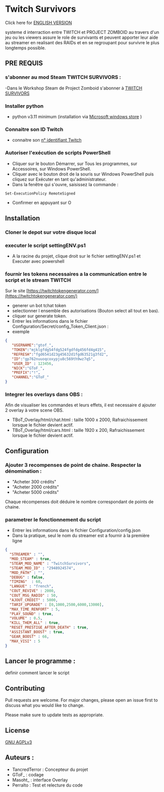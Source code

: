 # Twitch Survivors

Click here for [ENGLISH VERSION](Readme.English.md)

systeme d interraction entre TWITCH et PROJECT ZOMBOID au travers d'un jeu ou les viewers assure le role de survivants et peuvent apporter leur aide au streamer en realisant des RAIDs et en se regroupant pour survivre le plus longtemps possible.

## PRE REQUIS

### s'abonner au  mod Steam TWITCH SURVIVORS :
-Dans le Workshop Steam de Project Zomboid s'abonner à [TWITCH SURVIVORS](https://steamcommunity.com/sharedfiles/filedetails/?id=2948924574&searchtext=twitch+survivors)

### Installer python 
- python v3.11  minimum (installation via [Microsoft windows store](https://apps.microsoft.com/store/detail/python-311/9NRWMJP3717K) )

### Connaitre son ID Twitch
- connaitre son [n° identifiant Twitch](https://streamscharts.com/tools/convert-username)

### Autoriser l'exécution de scripts PowerShell
- Cliquer sur le bouton Démarrer, sur Tous les programmes, sur Accessoires, sur Windows PowerShell.
- Cliquer avec le bouton droit de la souris sur Windows PowerShell puis cliquez sur Exécuter en tant qu'administrateur.
- Dans la fenêtre qui s'ouvre, saisissez la commande :
 ```bash
 Set-ExecutionPolicy RemoteSigned
 ```
 - Confirmer en appuyant sur O

## Installation

### Cloner le depot sur votre disque local

### executer le script settingENV.ps1
- A la racine du projet, clique droit sur le fichier settingENV.ps1 et Executer avec powershell

### fournir les tokens necessaires a la communication entre le script et le stream TWITCH
 Sur le site [https://twitchtokengenerator.com/](https://twitchtokengenerator.com/) 
 - generer un bot tchat token
 - selectionner l ensemble des autorisations  (Bouton select all tout en bas).
 - cliquer sur generate token.
 - Entrer les informations dans le fichier Configuration/Secret/config_Token_Client.json :
 - exemple
 ```json
{
    "USERNAME":"gtof_",
    "TOKEN":"mjklgfdg54fdg524fgdfdg456fd4g415",
    "REFRESH":"fgd6541d23g45632d1fgd63521g3fd2",
    "ID":"gp762nuuoqcoxypju8c569th9wz7q5",
    "USER_ID" : 123456,
    "NICK":"GToF_",
    "PREFIX":"!",
    "CHANNEL":"GToF_"
}
```

### Integrer les overlays dans OBS :
 Afin de visualiser les commandes et leurs effets, il est necessaire d ajouter 2 overlay à  votre scene OBS.
 - TBoT_Overlay/html/chat.html : taille 1000 x 2000, Rafraichissement lorsque le fichier devient actif. 
 - TBoT_Overlay/html/cars.html : taille 1920 x 200, Rafraichissement lorsque le fichier devient actif. 

## Configuration

### Ajouter 3 recompenses de point de chaine. Respecter la dénomination :

- "Acheter 300 crédits"
- "Acheter 2000 crédits"
- "Acheter 5000 crédits"

Chaque récompenses doit déduire le nombre correspondant de points de chaine.

### parametrer le fonctionnement du script
  - Entrer les informations dans le fichier Configuration/config.json 
  - Dans la pratique, seul le nom du streamer est a fournir à la première ligne 
  ```json
{
    "STREAMER" : "",
    "MOD_STEAM" : true,
    "STEAM_MOD_NAME" : "TwitchSurvivors",
    "STEAM_MOD_ID" : "2948924574",
    "MOD_PATH" : "",
    "DEBUG" : false,
    "TIMING"  : 60,
    "LANGUE" : "french",
    "COUT_REVIVE" : 2000,
    "COUT_MSG_RADIO" : 50,
    "AJOUT_CREDIT" : 5000,
    "TARIF_UPGRADE" : [0,1000,2500,6000,13000],
    "MAX_TIME_RENFORT" : 5,
    "PLAY_SOUND" : true,
    "VOLUME" : 0.5,
    "KILL_THEM_ALL" : true,
    "RESET_PRESTIGE_AFTER_DEATH" : true,
    "ASSISTANT_BOOST" : true,
    "GEAR_BOOST" : 66,
    "MAX_VISI" : 5
}
```

## Lancer le programme :
definir comment lancer le script


## Contributing

Pull requests are welcome. For major changes, please open an issue first
to discuss what you would like to change.

Please make sure to update tests as appropriate.

## License

[GNU AGPLv3](https://choosealicense.com/licenses/agpl-3.0/)

## Auteurs :
- TancredTerror : Concepteur du projet
- GToF_ : codage
- Masoht_ : interface Overlay
- Perralto : Test et relecture du code





